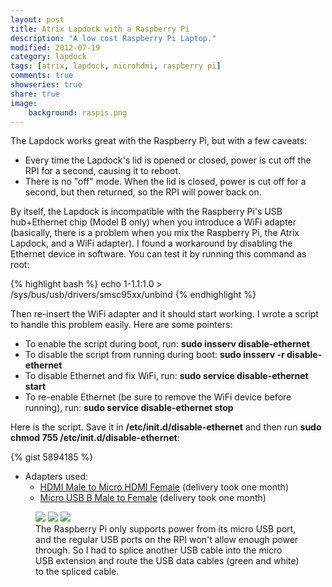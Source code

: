 ```yaml
---
layout: post
title: Atrix Lapdock with a Raspberry Pi
description: "A low cost Raspberry Pi Laptop."
modified: 2012-07-19
category: lapdock
tags: [atrix, lapdock, microhdmi, raspberry pi]
comments: true
showseries: true
share: true
image:
    background: raspis.png
---
```


The Lapdock works great with the Raspberry Pi, but with a few caveats:

* Every time the Lapdock's lid is opened or closed, power is cut off the RPI for a second, causing it to reboot.
* There is no "off" mode. When the lid is closed, power is cut off for a second, but then returned, so the RPI will
  power back on.

By itself, the Lapdock is incompatible with the Raspberry Pi's USB hub+Ethernet chip (Model B only) when you introduce
a WiFi adapter (basically, there is a problem when you mix the Raspberry Pi, the Atrix Lapdock, and a WiFi adapter). I
found a workaround by disabling the Ethernet device in software. You can test it by running this command as root:

{% highlight bash %}
echo 1-1.1:1.0 > /sys/bus/usb/drivers/smsc95xx/unbind
{% endhighlight %}

Then re-insert the WiFi adapter and it should start working. I wrote a script to handle this problem easily. Here are
some pointers:

* To enable the script during boot, run: **sudo insserv disable-ethernet**
* To disable the script from running during boot: **sudo insserv -r disable-ethernet**
* To disable Ethernet and fix WiFi, run: **sudo service disable-ethernet start**
* To re-enable Ethernet (be sure to remove the WiFi device before running), run: **sudo service disable-ethernet stop**

Here is the script. Save it in **/etc/init.d/disable-ethernet** and then run **sudo chmod 755
/etc/init.d/disable-ethernet**:

{% gist 5894185 %}

* Adapters used:
    * [HDMI Male to Micro HDMI Female](http://www.dealextreme.com/p/hdmi-male-to-micro-hdmi-female-adapter-66079)
      (delivery took one month)
    * [Micro USB B Male to Female](http://www.ebay.com/itm/ws/eBayISAPI.dll?ViewItem&item=270928425953)
      (delivery took one month)

<figure class="third">
    <a href="http://imgur.com/cZR03"><img src="http://i.imgur.com/cZR03m.jpg"></a>
    <a href="http://imgur.com/MrTBN"><img src="http://i.imgur.com/MrTBNm.jpg"></a>
    <a href="http://imgur.com/vCYfG"><img src="http://i.imgur.com/vCYfGm.jpg"></a>
    <figcaption>The Raspberry Pi only supports power from its micro USB port, and the regular USB ports on the RPI
    won't allow enough power through. So I had to splice another USB cable into the micro USB extension and route the
    USB data cables (green and white) to the spliced cable.</figcaption>
</figure>

